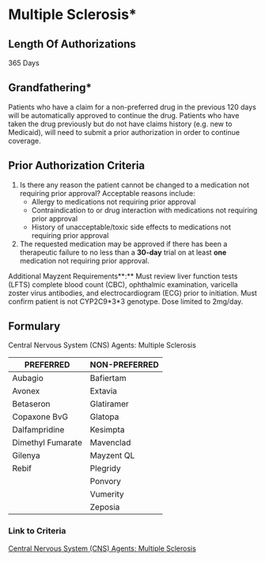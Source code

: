 # Multiple Sclerosis\*

## Length Of Authorizations

365 Days

## Grandfathering\*

Patients who have a claim for a non-preferred drug in the previous 120 days will be automatically approved to continue the drug. Patients who have taken the drug previously but do not have claims history (e.g. new to Medicaid), will need to submit a prior authorization in order to continue coverage.

## Prior Authorization Criteria

1.  Is there any reason the patient cannot be changed to a medication not requiring prior approval? Acceptable reasons include:
    -   Allergy to medications not requiring prior approval
    -   Contraindication to or drug interaction with medications not requiring prior approval
    -   History of unacceptable/toxic side effects to medications not requiring prior approval
2.  The requested medication may be approved if there has been a therapeutic failure to no less than a **30-day** trial on at least **one** medication not requiring prior approval.

Additional Mayzent Requirements**:** Must review liver function tests (LFTS) complete blood count (CBC), ophthalmic examination, varicella zoster virus antibodies, and electrocardiogram (ECG) prior to initiation. Must confirm patient is not CYP2C9\*3\*3 genotype. Dose limited to 2mg/day.

## Formulary

Central Nervous System (CNS) Agents: Multiple Sclerosis

| PREFERRED         | NON-PREFERRED |
|-------------------|---------------|
| Aubagio           | Bafiertam     |
| Avonex            | Extavia       |
| Betaseron         | Glatiramer    |
| Copaxone BvG      | Glatopa       |
| Dalfampridine     | Kesimpta      |
| Dimethyl Fumarate | Mavenclad     |
| Gilenya           | Mayzent QL    |
| Rebif             | Plegridy      |
|                   | Ponvory       |
|                   | Vumerity      |
|                   | Zeposia       |

### Link to Criteria

[Central Nervous System (CNS) Agents: Multiple Sclerosis](https://pharmacy.medicaid.ohio.gov/sites/default/files/20220415_UPDL_Criteria_FINAL_.pdf#page=37)
